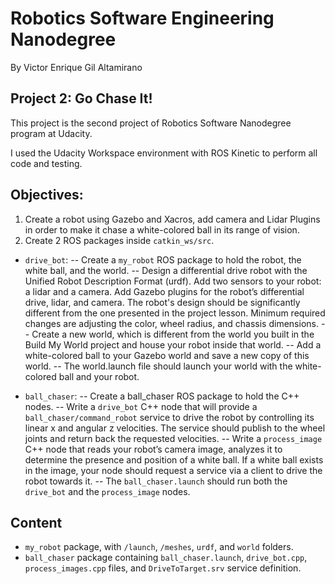 # Robotics Software Engineering Nanodegree
By Victor Enrique Gil Altamirano
## Project 2: Go Chase It!

This project is the second project of Robotics Software Nanodegree program at Udacity.

I used the Udacity Workspace environment with ROS Kinetic to perform all code and testing.

## Objectives:
1. Create a robot using Gazebo and Xacros, add camera and Lidar Plugins in order to make it chase a white-colored ball in its range of vision. 
2. Create 2 ROS packages inside `catkin_ws/src`. 
- `drive_bot`:
-- Create a `my_robot` ROS package to hold the robot, the white ball, and the world.
-- Design a differential drive robot with the Unified Robot Description Format (urdf). Add two sensors to your robot: a lidar and a camera. Add Gazebo plugins for the robot’s differential drive, lidar, and camera. The robot's design should be significantly different from the one presented in the project lesson. Minimum required changes are adjusting the color, wheel radius, and chassis dimensions. 
-- Create a new world, which is different from the world you built in the Build My World project and house your robot inside that world.
-- Add a white-colored ball to your Gazebo world and save a new copy of this world.
-- The world.launch file should launch your world with the white-colored ball and your robot.

- `ball_chaser`:
-- Create a ball_chaser ROS package to hold the C++ nodes.
-- Write a `drive_bot` C++ node that will provide a `ball_chaser/command_robot` service to drive the robot by controlling its linear x and angular z velocities. The service should publish to the wheel joints and return back the requested velocities.
-- Write a `process_image` C++ node that reads your robot’s camera image, analyzes it to determine the presence and position of a white ball. If a white ball exists in the image, your node should request a service via a client to drive the robot towards it.
-- The `ball_chaser.launch` should run both the `drive_bot` and the `process_image` nodes.

## Content
- `my_robot` package, with `/launch`, `/meshes`, `urdf`, and `world` folders.
- `ball_chaser` package containing `ball_chaser.launch`, `drive_bot.cpp`, `process_images.cpp` files, and `DriveToTarget.srv` service definition.



